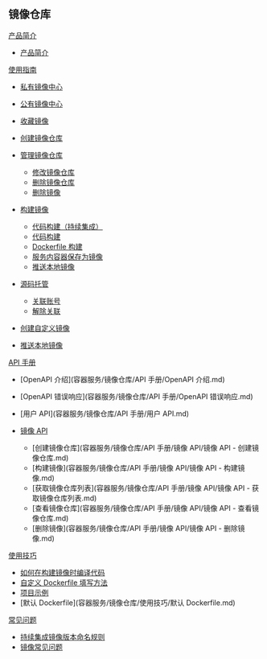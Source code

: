 ## 镜像仓库

[产品简介]()
 
  * [产品简介](容器服务/镜像仓库/产品简介/镜像仓库产品简介.md)

[使用指南]()

  * [私有镜像中心](容器服务/镜像仓库/使用指南/私有镜像中心.md)
  * [公有镜像中心](容器服务/镜像仓库/使用指南/公有镜像中心.md)
  * [收藏镜像](容器服务/镜像仓库/使用指南/收藏镜像.md)
  * [创建镜像仓库](容器服务/镜像仓库/使用指南/创建镜像仓库.md)
  * [管理镜像仓库]()

    * [修改镜像仓库](容器服务/镜像仓库/使用指南/管理镜像仓库/修改镜像仓库.md)
    * [删除镜像仓库](容器服务/镜像仓库/使用指南/管理镜像仓库/删除镜像仓库.md)
    * [删除镜像](容器服务/镜像仓库/使用指南/管理镜像仓库/删除镜像.md)
  * [构建镜像]()

    * [代码构建（持续集成）](容器服务/镜像仓库/使用指南/构建镜像/代码构建镜像-持续集成.md)
    * [代码构建](容器服务/镜像仓库/使用指南/构建镜像/代码构建镜像.md)
    * [Dockerfile 构建](容器服务/镜像仓库/使用指南/构建镜像/Dockerfile构建镜像.md)
    * [服务内容器保存为镜像](容器服务/镜像仓库/使用指南/构建镜像/服务内容器保存为镜像.md)
    * [推送本地镜像](容器服务/镜像仓库/使用指南/构建镜像/推送本地镜像.md)
  * [源码托管]()

    * [关联账号](容器服务/镜像仓库/使用指南/源码托管/源码托管-关联账号.md)
    * [解除关联](容器服务/镜像仓库/使用指南/源码托管/源码托管-解除关联.md)
  * [创建自定义镜像](容器服务/镜像仓库/使用指南/创建自定义镜像.md)
  * [推送本地镜像](容器服务/镜像仓库/使用指南/推送本地镜像.md)

[API 手册]()

* [OpenAPI 介绍](容器服务/镜像仓库/API 手册/OpenAPI 介绍.md)
* [OpenAPI 错误响应](容器服务/镜像仓库/API 手册/OpenAPI 错误响应.md)
* [用户 API](容器服务/镜像仓库/API 手册/用户 API.md)
* [镜像 API]()

  * [创建镜像仓库](容器服务/镜像仓库/API 手册/镜像 API/镜像 API - 创建镜像仓库.md)
  * [构建镜像](容器服务/镜像仓库/API 手册/镜像 API/镜像 API - 构建镜像.md)
  * [获取镜像仓库列表](容器服务/镜像仓库/API 手册/镜像 API/镜像 API - 获取镜像仓库列表.md)
  * [查看镜像仓库](容器服务/镜像仓库/API 手册/镜像 API/镜像 API - 查看镜像仓库.md)
  * [删除镜像](容器服务/镜像仓库/API 手册/镜像 API/镜像 API - 删除镜像.md)

[使用技巧]()

* [如何在构建镜像时编译代码](容器服务/镜像仓库/使用技巧/如何在构建镜像时编译代码.md)
* [自定义 Dockerfile 填写方法](容器服务/镜像仓库/使用技巧/自定义Dockerfile填写方法.md)
* [项目示例](容器服务/镜像仓库/使用技巧/项目示例.md)
* [默认 Dockerfile](容器服务/镜像仓库/使用技巧/默认 Dockerfile.md)

[常见问题]()

  * [持续集成镜像版本命名规则](容器服务/镜像仓库/常见问题/持续集成镜像版本命名规则.md)
  * [镜像常见问题](容器服务/镜像仓库/常见问题/镜像仓库常见问题.md)